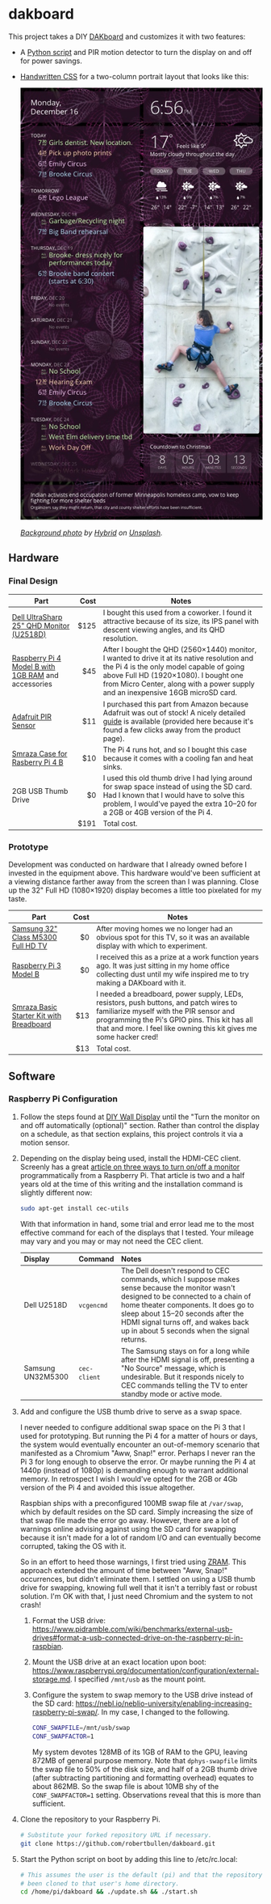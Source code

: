 # dakboard

This project takes a DIY [DAKboard](https://dakboard.com) and customizes it with two features:

-   A [Python script](raspberrypi/dakboard-detect-motion.py) and PIR motion detector to turn the display on and off for power savings.
-   [Handwritten CSS](css/purply-derply.css) for a two-column portrait layout that looks like this:

    ![Screenshot](doc/screenshot.jpg)

    _[Background photo](https://unsplash.com/photos/gE1phX0Lbos) by [Hybrid](https://unsplash.com/@artbyhybrid?utm_medium=referral&utm_campaign=photographer-credit&utm_content=creditBadge) on [Unsplash](https://unsplash.com)._

## Hardware

### Final Design

| Part                                                                                                                                                         |  Cost | Notes                                                                                                                                                                                                                                                                                  |
| ------------------------------------------------------------------------------------------------------------------------------------------------------------ | ----: | -------------------------------------------------------------------------------------------------------------------------------------------------------------------------------------------------------------------------------------------------------------------------------------- |
| [Dell UltraSharp 25" QHD Monitor (U2518D)](https://www.dell.com/en-us/work/shop/dell-ultrasharp-25-monitor-u2518d/apd/210-amll/monitors-monitor-accessories) | \$125 | I bought this used from a coworker. I found it attractive because of its size, its IPS panel with descent viewing angles, and its QHD resolution.                                                                                                                                      |
| [Raspberry Pi 4 Model B with 1GB RAM](https://www.raspberrypi.org/products/raspberry-pi-4-model-b/) and accessories                                          |  \$45 | After I bought the QHD (2560×1440) monitor, I wanted to drive it at its native resolution and the Pi 4 is the only model capable of going above Full HD (1920×1080). I bought one from Micro Center, along with a power supply and an inexpensive 16GB microSD card.                   |
| [Adafruit PIR Sensor](https://www.adafruit.com/product/189)                                                                                                  |  \$11 | I purchased this part from Amazon because Adafruit was out of stock! A nicely detailed [guide](https://cdn-learn.adafruit.com/downloads/pdf/pir-passive-infrared-proximity-motion-sensor.pdf) is available (provided here because it's found a few clicks away from the product page). |
| [Smraza Case for Rasberry Pi 4 B](https://www.amazon.com/gp/product/B07VDCT57F/ref=ppx_yo_dt_b_asin_title_o04_s01?ie=UTF8&psc=1)                             |  \$10 | The Pi 4 runs hot, and so I bought this case because it comes with a cooling fan and heat sinks.                                                                                                                                                                                       |
| 2GB USB Thumb Drive                                                                                                                                          |   \$0 | I used this old thumb drive I had lying around for swap space instead of using the SD card. Had I known that I would have to solve this problem, I would've payed the extra $10–$20 for a 2GB or 4GB version of the Pi 4.                                                              |
|                                                                                                                                                              | \$191 | Total cost.                                                                                                                                                                                                                                                                            |

### Prototype

Development was conducted on hardware that I already owned before I invested in the equipment above. This hardware would've been sufficient at a viewing distance farther away from the screen than I was planning. Close up the 32" Full HD (1080×1920) display becomes a little too pixelated for my taste.

| Part                                                                                                                                                 | Cost | Notes                                                                                                                                                                                                                                                    |
| ---------------------------------------------------------------------------------------------------------------------------------------------------- | ---: | -------------------------------------------------------------------------------------------------------------------------------------------------------------------------------------------------------------------------------------------------------- |
| [Samsung 32" Class M5300 Full HD TV](https://www.samsung.com/us/televisions-home-theater/tvs/full-hd-tvs/32--class-m5300-full-hd-tv-un32m5300afxza/) |  \$0 | After moving homes we no longer had an obvious spot for this TV, so it was an available display with which to experiment.                                                                                                                                |
| [Raspberry Pi 3 Model B](https://www.raspberrypi.org/products/raspberry-pi-3-model-b/)                                                               |  \$0 | I received this as a prize at a work function years ago. It was just sitting in my home office collecting dust until my wife inspired me to try making a DAKboard with it.                                                                               |
| [Smraza Basic Starter Kit with Breadboard](https://www.amazon.com/gp/product/B01HRR7EBG/ref=ppx_yo_dt_b_asin_title_o09_s00?ie=UTF8&psc=1)            | \$13 | I needed a breadboard, power supply, LEDs, resistors, push buttons, and patch wires to familiarize myself with the PIR sensor and programming the Pi's GPIO pins. This kit has all that and more. I feel like owning this kit gives me some hacker cred! |
|                                                                                                                                                      | \$13 | Total cost.                                                                                                                                                                                                                                              |

## Software

### Raspberry Pi Configuration

1. Follow the steps found at [DIY Wall Display](https://blog.dakboard.com/diy-wall-display/) until the "Turn the monitor on and off automatically (optional)" section. Rather than control the display on a schedule, as that section explains, this project controls it via a motion sensor.

2. Depending on the display being used, install the HDMI-CEC client. Screenly has a great [article on three ways to turn on/off a monitor](https://www.screenly.io/blog/2017/07/02/how-to-automatically-turn-off-and-on-your-monitor-from-your-raspberry-pi/) programmatically from a Raspberry Pi. That article is two and a half years old at the time of this writing and the installation command is slightly different now:

    ```bash
    sudo apt-get install cec-utils
    ```

    With that information in hand, some trial and error lead me to the most effective command for each of the displays that I tested. Your mileage may vary and you may or may not need the CEC client.

    | Display           | Command      | Notes                                                                                                                                                                                                                                                                                                   |
    | ----------------- | ------------ | ------------------------------------------------------------------------------------------------------------------------------------------------------------------------------------------------------------------------------------------------------------------------------------------------------- |
    | Dell U2518D       | `vcgencmd`   | The Dell doesn't respond to CEC commands, which I suppose makes sense because the monitor wasn't designed to be connected to a chain of home theater components. It does go to sleep about 15–20 seconds after the HDMI signal turns off, and wakes back up in about 5 seconds when the signal returns. |
    | Samsung UN32M5300 | `cec-client` | The Samsung stays on for a long while after the HDMI signal is off, presenting a "No Source" message, which is undesirable. But it responds nicely to CEC commands telling the TV to enter standby mode or active mode.                                                                                 |

3. Add and configure the USB thumb drive to serve as a swap space.

    I never needed to configure additional swap space on the Pi 3 that I used for prototyping. But running the Pi 4 for a matter of hours or days, the system would eventually encounter an out-of-memory scenario that manifested as a Chromium "Aww, Snap!" error. Perhaps I never ran the Pi 3 for long enough to observe the error. Or maybe running the Pi 4 at 1440p (instead of 1080p) is demanding enough to warrant additional memory. In retrospect I wish I would've opted for the 2GB or 4Gb version of the Pi 4 and avoided this issue altogether.

    Raspbian ships with a preconfigured 100MB swap file at `/var/swap`, which by default resides on the SD card. Simply increasing the size of that swap file made the error go away. However, there are a lot of warnings online advising against using the SD card for swapping because it isn't made for a lot of random I/O and can eventually become corrupted, taking the OS with it.

    So in an effort to heed those warnings, I first tried using [ZRAM](https://github.com/novaspirit/rpi_zram). This approach extended the amount of time between "Aww, Snap!" occurrences, but didn't eliminate them. I settled on using a USB thumb drive for swapping, knowing full well that it isn't a terribly fast or robust solution. I'm OK with that, I just need Chromium and the system to not crash!

    1. Format the USB drive: <https://www.pidramble.com/wiki/benchmarks/external-usb-drives#format-a-usb-connected-drive-on-the-raspberry-pi-in-raspbian>.
    2. Mount the USB drive at an exact location upon boot: <https://www.raspberrypi.org/documentation/configuration/external-storage.md>. I specified `/mnt/usb` as the mount point.
    3. Configure the system to swap memory to the USB drive instead of the SD card: <https://nebl.io/neblio-university/enabling-increasing-raspberry-pi-swap/>. In my case, I changed to the following.

        ```bash
        CONF_SWAPFILE=/mnt/usb/swap
        CONF_SWAPFACTOR=1
        ```

        My system devotes 128MB of its 1GB of RAM to the GPU, leaving 872MB of general purpose memory. Note that `dphys-swapfile` limits the swap file to 50% of the disk size, and half of a 2GB thumb drive (after subtracting partitioning and formatting overhead) equates to about 862MB. So the swap file is about 10MB shy of the `CONF_SWAPFACTOR=1` setting. Observations reveal that this is more than sufficient.

4. Clone the repository to your Raspberry Pi.

    ```bash
    # Substitute your forked repository URL if necessary.
    git clone https://github.com/robertbullen/dakboard.git
    ```

5. Start the Python script on boot by adding this line to /etc/rc.local:

    ```bash
    # This assumes the user is the default (pi) and that the repository has
    # been cloned to that user's home directory.
    cd /home/pi/dakboard && ./update.sh && ./start.sh
    ```
